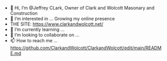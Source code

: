 - 👋 Hi, I’m @Jeffrey CLark, Owner of Clark and Wolcott Masonary and Construction
- 👀 I’m interested in ... Growing my online presence
- THE SITE: https://www.clarkandwolcott.net/
- 🌱 I’m currently learning ...
- 💞️ I’m looking to collaborate on ...
- 📫 How to reach me ...
https://github.com/ClarkandWolcott/ClarkandWolcott/edit/main/README.md
<!---
ClarkandWolcott/ClarkandWolcott is a ✨ special ✨ repository because its `README.md` (this file) appears on your GitHub profile.
You can click the Preview link to take a look at your changes.
--->
